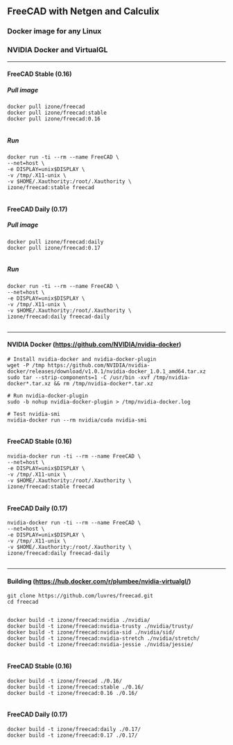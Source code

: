 ## FreeCAD with Netgen and Calculix
### Docker image for any Linux
### NVIDIA Docker and VirtualGL
-----

#### FreeCAD Stable (0.16)
##### Pull image
```
docker pull izone/freecad
docker pull izone/freecad:stable
docker pull izone/freecad:0.16
```
```
```
##### Run
```
docker run -ti --rm --name FreeCAD \
--net=host \
-e DISPLAY=unix$DISPLAY \
-v /tmp/.X11-unix \
-v $HOME/.Xauthority:/root/.Xauthority \
izone/freecad:stable freecad
```
```
```
#### FreeCAD Daily (0.17)
##### Pull image
```
docker pull izone/freecad:daily
docker pull izone/freecad:0.17
```
```
```
##### Run
```
docker run -ti --rm --name FreeCAD \
--net=host \
-e DISPLAY=unix$DISPLAY \
-v /tmp/.X11-unix \
-v $HOME/.Xauthority:/root/.Xauthority \
izone/freecad:daily freecad-daily
```
```
```
-----
#### NVIDIA Docker (https://github.com/NVIDIA/nvidia-docker)
```
# Install nvidia-docker and nvidia-docker-plugin
wget -P /tmp https://github.com/NVIDIA/nvidia-docker/releases/download/v1.0.1/nvidia-docker_1.0.1_amd64.tar.xz
sudo tar --strip-components=1 -C /usr/bin -xvf /tmp/nvidia-docker*.tar.xz && rm /tmp/nvidia-docker*.tar.xz

# Run nvidia-docker-plugin
sudo -b nohup nvidia-docker-plugin > /tmp/nvidia-docker.log

# Test nvidia-smi
nvidia-docker run --rm nvidia/cuda nvidia-smi
```
```
```
#### FreeCAD Stable (0.16)
```
nvidia-docker run -ti --rm --name FreeCAD \
--net=host \
-e DISPLAY=unix$DISPLAY \
-v /tmp/.X11-unix \
-v $HOME/.Xauthority:/root/.Xauthority \
izone/freecad:stable freecad
```
```
```
#### FreeCAD Daily (0.17)
```
nvidia-docker run -ti --rm --name FreeCAD \
--net=host \
-e DISPLAY=unix$DISPLAY \
-v /tmp/.X11-unix \
-v $HOME/.Xauthority:/root/.Xauthority \
izone/freecad:daily freecad-daily
```

```
```
-----
#### Building (https://hub.docker.com/r/plumbee/nvidia-virtualgl/)
```
git clone https://github.com/luvres/freecad.git
cd freecad
```
```
```
```
docker build -t izone/freecad:nvidia ./nvidia/
docker build -t izone/freecad:nvidia-trusty ./nvidia/trusty/
docker build -t izone/freecad:nvidia-sid ./nvidia/sid/
docker build -t izone/freecad:nvidia-stretch ./nvidia/stretch/
docker build -t izone/freecad:nvidia-jessie ./nvidia/jessie/
```
```
```
#### FreeCAD Stable (0.16)
```
docker build -t izone/freecad ./0.16/
docker build -t izone/freecad:stable ./0.16/
docker build -t izone/freecad:0.16 ./0.16/
```
```
```
#### FreeCAD Daily (0.17)
```
docker build -t izone/freecad:daily ./0.17/
docker build -t izone/freecad:0.17 ./0.17/
```
